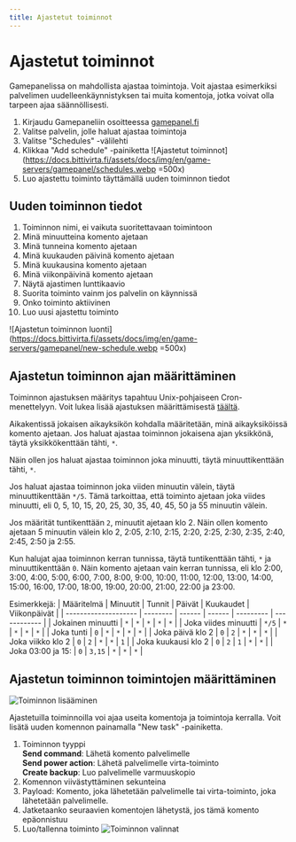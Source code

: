 ```yaml
---
title: Ajastetut toiminnot
---
```


# Ajastetut toiminnot

Gamepanelissa on mahdollista ajastaa toimintoja. Voit ajastaa esimerkiksi palvelimen uudelleenkäynnistyksen tai muita komentoja, jotka voivat olla tarpeen ajaa säännöllisesti.

1. Kirjaudu Gamepaneliin osoitteessa [gamepanel.fi](https://gamepanel.fi)
2. Valitse palvelin, jolle haluat ajastaa toimintoja
3. Valitse "Schedules" -välilehti
4. Klikkaa "Add schedule" -painiketta
   ![Ajastetut toiminnot](https://docs.bittivirta.fi/assets/docs/img/en/game-servers/gamepanel/schedules.webp =500x)
5. Luo ajastettu toiminto täyttämällä uuden toiminnon tiedot

## Uuden toiminnon tiedot

1. Toiminnon nimi, ei vaikuta suoritettavaan toimintoon
2. Minä minuutteina komento ajetaan
3. Minä tunneina komento ajetaan
4. Minä kuukauden päivinä komento ajetaan
5. Minä kuukausina komento ajetaan
6. Minä viikonpäivinä komento ajetaan
7. Näytä ajastimen lunttikaavio
8. Suorita toiminto vainm jos palvelin on käynnissä
9. Onko toiminto aktiivinen
10. Luo uusi ajastettu toiminto

![Ajastetun toiminnon luonti](https://docs.bittivirta.fi/assets/docs/img/en/game-servers/gamepanel/new-schedule.webp =500x)

## Ajastetun toiminnon ajan määrittäminen

Toiminnon ajastuksen määritys tapahtuu Unix-pohjaiseen Cron-menettelyyn. Voit lukea lisää ajastuksen määrittämisestä [täältä](https://en.wikipedia.org/wiki/Cron).

Aikakentissä jokaisen aikayksikön kohdalla määritetään, minä aikayksiköissä komento ajetaan. Jos haluat ajastaa toiminnon jokaisena ajan yksikkönä, täytä yksikkökenttään tähti, `*`.

Näin ollen jos haluat ajastaa toiminnon joka minuutti, täytä minuuttikenttään tähti, `*`.

Jos haluat ajastaa toiminnon joka viiden minuutin välein, täytä minuuttikenttään `*/5`. Tämä tarkoittaa, että toiminto ajetaan joka viides minuutti, eli 0, 5, 10, 15, 20, 25, 30, 35, 40, 45, 50 ja 55 minuutin välein.

Jos määrität tuntikenttään `2`, minuutit ajetaan klo 2. Näin ollen komento ajetaan 5 minuutin välein klo 2, 2:05, 2:10, 2:15, 2:20, 2:25, 2:30, 2:35, 2:40, 2:45, 2:50 ja 2:55.

Kun halujat ajaa toiminnon kerran tunnissa, täytä tuntikenttään tähti, `*` ja minuuttikenttään `0`. Näin komento ajetaan vain kerran tunnissa, eli klo 2:00, 3:00, 4:00, 5:00, 6:00, 7:00, 8:00, 9:00, 10:00, 11:00, 12:00, 13:00, 14:00, 15:00, 16:00, 17:00, 18:00, 19:00, 20:00, 21:00, 22:00 ja 23:00.

Esimerkkejä:
| Määritelmä           | Minuutit | Tunnit | Päivät | Kuukaudet | Viikonpäivät |
| -------------------- | -------- | ------ | ------ | --------- | ------------ |
| Jokainen minuutti    | `*`      | `*`    | `*`    | `*`       | `*`          |
| Joka viides minuutti | `*/5`    | `*`    | `*`    | `*`       | `*`          |
| Joka tunti           | `0`      | `*`    | `*`    | `*`       | `*`          |
| Joka päivä klo 2     | `0`      | `2`    | `*`    | `*`       | `*`          |
| Joka viikko klo 2    | `0`      | `2`    | `*`    | `*`       | `1`          |
| Joka kuukausi klo 2  | `0`      | `2`    | `1`    | `*`       | `*`          |
| Joka 03:00 ja 15:    | `0`      | `3,15` | `*`    | `*`       | `*`          |

## Ajastetun toiminnon toimintojen määrittäminen

![Toiminnon lisääminen](https://docs.bittivirta.fi/assets/docs/img/en/game-servers/gamepanel/schedule-new-task.webp)

Ajastetuilla toiminnoilla voi ajaa useita komentoja ja toimintoja kerralla. Voit lisätä uuden komennon painamalla "New task" -painiketta.

1. Toiminnon tyyppi<br />
   **Send command**: Lähetä komento palvelimelle<br />
   **Send power action**: Lähetä palvelimelle virta-toiminto<br />
   **Create backup**: Luo palvelimelle varmuuskopio
1. Komennon viivästyttäminen sekunteina
2. Payload: Komento, joka lähetetään palvelimelle tai virta-toiminto, joka lähetetään palvelimelle.
3. Jatketaanko seuraavien komentojen lähetystä, jos tämä komento epäonnistuu
4. Luo/tallenna toiminto
![Toiminnon valinnat](https://docs.bittivirta.fi/assets/docs/img/en/game-servers/gamepanel/schedule-new-task-dialog.webp)